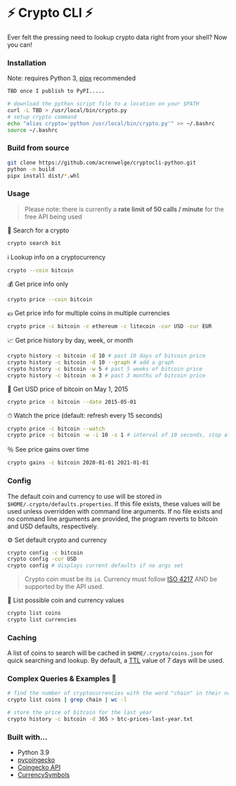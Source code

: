 # ⚡️ Crypto CLI ⚡️

Ever felt the pressing need to lookup crypto data right from your shell? Now you can!

### Installation
Note: requires Python 3, [pipx](https://pypa.github.io/pipx/) recommended
```bash
TBD once I publish to PyPI.....

# download the python script file to a location on your $PATH
curl -L TBD > /usr/local/bin/crypto.py
# setup crypto command
echo "alias crypto='python /usr/local/bin/crypto.py'" >> ~/.bashrc
source ~/.bashrc
```

### Build from source
```bash
git clone https://github.com/acrenwelge/cryptocli-python.git
python -m build
pipx install dist/*.whl
```

### Usage

> Please note: there is currently a **rate limit of 50 calls / minute** for the free API being used

👀 Search for a crypto
```bash
crypto search bit
```

ℹ️ Lookup info on a cryptocurrency
```bash
crypto --coin bitcoin
```

💰 Get price info only
```bash
crypto price --coin bitcoin
```

💶 Get price info for multiple coins in multiple currencies
```bash
crypto price -c bitcoin -c ethereum -c litecoin -cur USD -cur EUR
```

📈 Get price history by day, week, or month
```bash
crypto history -c bitcoin -d 10 # past 10 days of bitcoin price
crypto history -c bitcoin -d 10 --graph # add a graph
crypto history -c bitcoin -w 5 # past 5 weeks of bitcoin price
crypto history -c bitcoin -m 3 # past 3 months of bitcoin price
```

📖 Get USD price of bitcoin on May 1, 2015
```bash
crypto price -c bitcoin --date 2015-05-01
```

⏱ Watch the price (default: refresh every 15 seconds)
```bash
crypto price -c bitcoin --watch
crypto price -c bitcoin -w -i 10 -s 1 # interval of 10 seconds, stop after 1 minute
```

％ See price gains over time
```bash
crypto gains -c bitcoin 2020-01-01 2021-01-01
```

### Config
The default coin and currency to use will be stored in `$HOME/.crypto/defaults.properties`. If this file exists, these values will be used unless overridden with command line arguments. If no file exists and no command line arguments are provided, the program reverts to bitcoin and USD defaults, respectively.

⚙️ Set default crypto and currency
```bash
crypto config -c bitcoin
crypto config -cur USD
crypto config # displays current defaults if no args set
```
> Crypto coin must be its `id`. Currency must follow [ISO 4217](https://en.wikipedia.org/wiki/ISO_4217) AND be supported by the API used.

📝 List possible coin and currency values
```bash
crypto list coins
crypto list currencies
```

### Caching
A list of coins to search will be cached in `$HOME/.crypto/coins.json` for quick searching and lookup. By default, a [TTL](https://en.wikipedia.org/wiki/Time_to_live) value of 7 days will be used.

### Complex Queries & Examples 🧐
```bash
# find the number of cryptocurrencies with the word "chain" in their name
crypto list coins | grep chain | wc -l

# store the price of bitcoin for the last year
crypto history -c bitcoin -d 365 > btc-prices-last-year.txt
```

### Built with...
* Python 3.9
* [pycoingecko](https://github.com/man-c/pycoingecko)
* [Coingecko API](https://www.coingecko.com/en/api/documentation?)
* [CurrencySymbols](https://pypi.org/project/currency-symbols/)